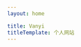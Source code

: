 ```yaml
---
layout: home

title: Vanyi
titleTemplate: 个人网站
---
```


<style>
  .VPHome, .VPContent.is-home{
    padding:0 !important;
  }

  .home{
    width: 100%;
    height: 100vh;
    background-image: url("/bg.jpg");
    background-size: cover;
  }
</style>
<div class="home">
</div>
